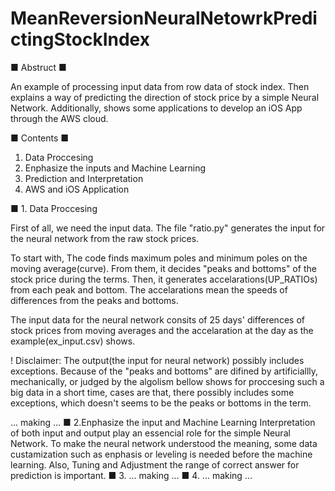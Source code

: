 # MeanReversionNeuralNetowrkPredictingStockIndex

■ Abstruct ■

An example of processing input data from row data of stock index. 
Then explains a way of predicting the direction of stock price by a simple Neural Network.
Additionally, shows some applications to develop an iOS App through the AWS cloud.

■ Contents ■

  1. Data Proccesing
  2. Enphasize the inputs and Machine Learning
  3. Prediction and Interpretation
  4. AWS and iOS Application

■ 1. Data Proccesing

  First of all, we need the input data. 
  The file "ratio.py" generates the input for the neural network from the raw stock prices.

   To start with, The code finds maximum poles and minimum poles on the moving average(curve). From them, it decides "peaks and bottoms" of the stock price during the terms.
   Then, it generates accelarations(UP_RATIOs) from each peak and bottom. The accelarations mean the speeds of differences from the peaks and bottoms.
   
   The input data for the neural network consits of 25 days' differences of stock prices from moving averages and the accelaration at the day as the example(ex_input.csv) shows.
   
! Disclaimer: The output(the input for neural network) possibly includes exceptions.
              Because of the "peaks and bottoms" are difined by artificiallly, mechanically, or judged by the algolism bellow shows for proccesing such a  big data in a short time, cases are that, there possibly includes some exceptions, which doesn't seems to be the peaks or bottoms in the term.



... making ...
■ 2.Enphasize the input and Machine Learning
 Interpretation of both input and output play an essencial role for the simple Neural Network. To make the neural network understood the meaning, some data custamization such as enphasis or leveling is needed before the machine learning.
 Also, Tuning and Adjustment the range of correct answer for prediction is important.
■ 3. ... making ...
■ 4. ... making ...

